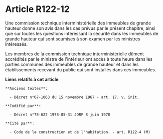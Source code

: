 # Article R122-12

Une commission technique interministérielle des immeubles de grande hauteur donne son avis dans les cas prévus par le présent
chapitre, ainsi que sur toutes les questions intéressant la sécurité dans les immeubles de grande hauteur qui sont soumises à
son examen par les ministres intéressés.

Les membres de la commission technique interministérielle dûment accrédités par le ministre de l'intérieur ont accès à toute
heure dans les parties communes des immeubles de grande hauteur et dans les établissements recevant du public qui sont
installés dans ces immeubles.

**Liens relatifs à cet article**

	**Anciens textes**:

	  - Décret n°67-1063 du 15 novembre 1967 - art. 17, v. init.

	**Codifié par**:

	  - Décret n°78-622 1978-05-31 JORF 8 juin 1978

	**Cité par**:

	  - Code de la construction et de l'habitation. - art. R122-4 (M)
